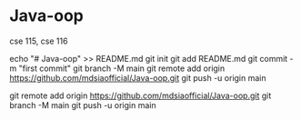 # Java-oop
cse 115, cse 116

echo "# Java-oop" >> README.md
git init
git add README.md
git commit -m "first commit"
git branch -M main
git remote add origin https://github.com/mdsiaofficial/Java-oop.git
git push -u origin main



git remote add origin https://github.com/mdsiaofficial/Java-oop.git
git branch -M main
git push -u origin main
